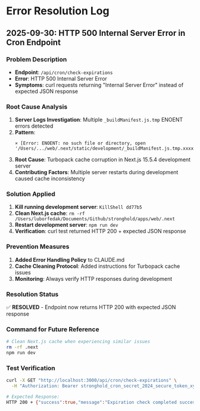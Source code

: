 # Error Resolution Log

## 2025-09-30: HTTP 500 Internal Server Error in Cron Endpoint

### Problem Description
- **Endpoint**: `/api/cron/check-expirations`
- **Error**: HTTP 500 Internal Server Error
- **Symptoms**: curl requests returning "Internal Server Error" instead of expected JSON response

### Root Cause Analysis
1. **Server Logs Investigation**: Multiple `_buildManifest.js.tmp` ENOENT errors detected
2. **Pattern**:
   ```
   ⨯ [Error: ENOENT: no such file or directory, open '/Users/.../web/.next/static/development/_buildManifest.js.tmp.xxxxx']
   ```
3. **Root Cause**: Turbopack cache corruption in Next.js 15.5.4 development server
4. **Contributing Factors**: Multiple server restarts during development caused cache inconsistency

### Solution Applied
1. **Kill running development server**: `KillShell dd77b5`
2. **Clean Next.js cache**: `rm -rf /Users/luborfedak/Documents/Github/stronghold/apps/web/.next`
3. **Restart development server**: `npm run dev`
4. **Verification**: curl test returned HTTP 200 + expected JSON response

### Prevention Measures
1. **Added Error Handling Policy** to CLAUDE.md
2. **Cache Cleaning Protocol**: Added instructions for Turbopack cache issues
3. **Monitoring**: Always verify HTTP responses during development

### Resolution Status
✅ **RESOLVED** - Endpoint now returns HTTP 200 with expected JSON response

### Command for Future Reference
```bash
# Clean Next.js cache when experiencing similar issues
rm -rf .next
npm run dev
```

### Test Verification
```bash
curl -X GET "http://localhost:3000/api/cron/check-expirations" \
  -H "Authorization: Bearer stronghold_cron_secret_2024_secure_token_xyz789"

# Expected Response:
HTTP 200 + {"success":true,"message":"Expiration check completed successfully",...}
```